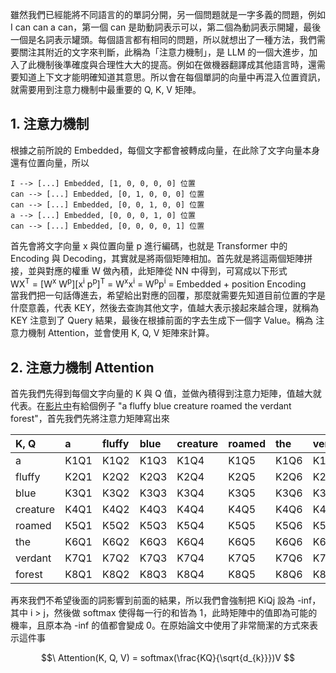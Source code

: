 雖然我們已經能將不同語言的的單詞分開，另一個問題就是一字多義的問題，例如 I can can a can，第一個 can 是助動詞表示可以，第二個為動詞表示開罐，最後一個是名詞表示罐頭。每個語言都有相同的問題，所以就想出了一種方法，我們需要關注其附近的文字來判斷，此稱為「注意力機制」，是 LLM 的一個大進步，加入了此機制後準確度與合理性大大的提高。例如在做機器翻譯成其他語言時，還需要知道上下文才能明確知道其意思。所以會在每個單詞的向量中再混入位置資訊，就需要用到注意力機制中最重要的 Q, K, V 矩陣。

## 1. 注意力機制
根據之前所說的 Embedded，每個文字都會被轉成向量，在此除了文字向量本身還有位置向量，所以
```
I --> [...] Embedded, [1, 0, 0, 0, 0] 位置
can --> [...] Embedded, [0, 1, 0, 0, 0] 位置
can --> [...] Embedded, [0, 0, 1, 0, 0] 位置
a --> [...] Embedded, [0, 0, 0, 1, 0] 位置
can --> [...] Embedded, [0, 0, 0, 0, 1] 位置
```
首先會將文字向量 x 與位置向量 p 進行編碼，也就是 Transformer 中的 Encoding 與 Decoding，其實就是將兩個矩陣相加。首先就是將這兩個矩陣拼接，並與對應的權重 W 做內積，此矩陣從 NN 中得到，可寫成以下形式\
WX<sup>T</sup> = [W<sup>x</sup> W<sup>p</sup>][x<sup>i</sup> p<sup>p</sup>]<sup>T</sup> = W<sup>x</sup>x<sup>i</sup> = W<sup>p</sup>p<sup>i</sup> = Embedded + position Encoding\
當我們把一句話傳進去，希望給出對應的回覆，那麼就需要先知道目前位置的字是什麼意義，代表 KEY，然後去查詢其他文字，值越大表示接起來越合理，就稱為 KEY 注意到了 Query 結果，最後在根據前面的字去生成下一個字 Value。稱為 注意力機制 Attention，並會使用 K, Q, V 矩陣來計算。

## 2. 注意力機制 Attention
首先我們先得到每個文字向量的 K 與 Q 值，並做內積得到注意力矩陣，值越大就代表。在[影片中](https://www.youtube.com/watch?v=eMlx5fFNoYc)有給個例子 "a fluffy blue creature roamed the verdant forest"，首先我們先將注意力矩陣寫出來

| K, Q  | a | fluffy | blue | creature | roamed | the | verdant | forest |
| :--- | :--- | :--- | :--- | :--- | :--- | :--- | :--- | :--- 
| a | K1Q1 | K1Q2 | K1Q3 | K1Q4 | K1Q5 | K1Q6 | K1Q7 | K1Q8 |
| fluffy | K2Q1 | K2Q2 | K2Q3 | K2Q4 | K2Q5 | K2Q6 | K2Q7 | K2Q8 |
| blue | K3Q1 | K3Q2 | K3Q3 | K3Q4 | K3Q5 | K3Q6 | K3Q7 | K3Q8 |
| creature | K4Q1 | K4Q2 | K4Q3 | K4Q4 | K4Q5 | K4Q6 | K4Q7 | K4Q8 |
| roamed | K5Q1 | K5Q2 | K5Q3 | K5Q4 | K5Q5 | K5Q6 | K5Q7 | K5Q8 |
| the | K6Q1 | K6Q2 | K6Q3 | K6Q4 | K6Q5 | K6Q6 | K6Q7 | K6Q8 |
| verdant | K7Q1 | K7Q2 | K7Q3 | K7Q4 | K7Q5 | K7Q6 | K7Q7 | K7Q8 |
| forest | K8Q1 | K8Q2 | K8Q3 | K8Q4 | K8Q5 | K8Q6 | K8Q7 | K8Q8 |

再來我們不希望後面的詞影響到前面的結果，所以我們會強制把 KiQj 設為 -inf，其中 i > j，然後做 softmax 使得每一行的和皆為 1，此時矩陣中的值即為可能的機率，且原本為 -inf 的值都會變成 0。在原始論文中使用了非常簡潔的方式來表示這件事

$$\ Attention(K, Q, V) = softmax(\frac{KQ}{\sqrt{d_{k}}})V $$
